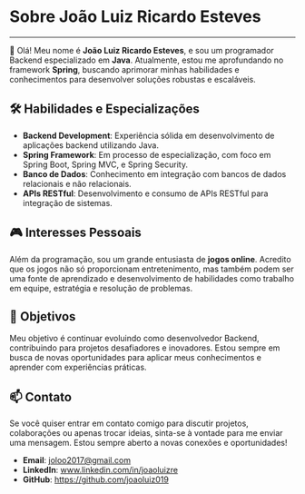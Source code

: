 # Sobre João Luiz Ricardo Esteves

---

👋 Olá! Meu nome é **João Luiz Ricardo Esteves**, e sou um programador Backend especializado em **Java**. Atualmente, estou me aprofundando no framework **Spring**, buscando aprimorar minhas habilidades e conhecimentos para desenvolver soluções robustas e escaláveis.

## 🛠️ Habilidades e Especializações
- **Backend Development**: Experiência sólida em desenvolvimento de aplicações backend utilizando Java.
- **Spring Framework**: Em processo de especialização, com foco em Spring Boot, Spring MVC, e Spring Security.
- **Banco de Dados**: Conhecimento em integração com bancos de dados relacionais e não relacionais.
- **APIs RESTful**: Desenvolvimento e consumo de APIs RESTful para integração de sistemas.

## 🎮 Interesses Pessoais
Além da programação, sou um grande entusiasta de **jogos online**. Acredito que os jogos não só proporcionam entretenimento, mas também podem ser uma fonte de aprendizado e desenvolvimento de habilidades como trabalho em equipe, estratégia e resolução de problemas.

## 🚀 Objetivos
Meu objetivo é continuar evoluindo como desenvolvedor Backend, contribuindo para projetos desafiadores e inovadores. Estou sempre em busca de novas oportunidades para aplicar meus conhecimentos e aprender com experiências práticas.

## 📫 Contato
Se você quiser entrar em contato comigo para discutir projetos, colaborações ou apenas trocar ideias, sinta-se à vontade para me enviar uma mensagem. Estou sempre aberto a novas conexões e oportunidades!

- **Email**: joloo2017@gmail.com
- **LinkedIn**: www.linkedin.com/in/joaoluizre
- **GitHub**: https://github.com/joaoluiz019